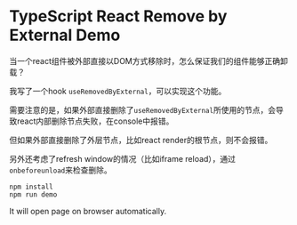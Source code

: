 TypeScript React Remove by External Demo
=================================

当一个react组件被外部直接以DOM方式移除时，怎么保证我们的组件能够正确卸载？

我写了一个hook `useRemovedByExternal`，可以实现这个功能。

需要注意的是，如果外部直接删除了`useRemovedByExternal`所使用的节点，会导致react内部删除节点失败，在console中报错。

但如果外部直接删除了外层节点，比如react render的根节点，则不会报错。

另外还考虑了refresh window的情况（比如iframe reload），通过`onbeforeunload`来检查删除。

```
npm install
npm run demo
```

It will open page on browser automatically.
